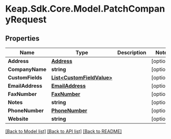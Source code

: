 # Keap.Sdk.Core.Model.PatchCompanyRequest

## Properties

Name | Type | Description | Notes
------------ | ------------- | ------------- | -------------
**Address** | [**Address**](Address.md) |  | [optional] 
**CompanyName** | **string** |  | [optional] 
**CustomFields** | [**List&lt;CustomFieldValue&gt;**](CustomFieldValue.md) |  | [optional] 
**EmailAddress** | [**EmailAddress**](EmailAddress.md) |  | [optional] 
**FaxNumber** | [**FaxNumber**](FaxNumber.md) |  | [optional] 
**Notes** | **string** |  | [optional] 
**PhoneNumber** | [**PhoneNumber**](PhoneNumber.md) |  | [optional] 
**Website** | **string** |  | [optional] 

[[Back to Model list]](../README.md#documentation-for-models) [[Back to API list]](../README.md#documentation-for-api-endpoints) [[Back to README]](../README.md)

